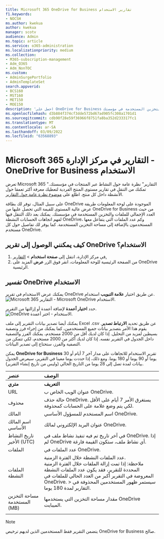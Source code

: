 ```yaml
---
title: Microsoft 365 OneDrive for Business تقارير الاستخدام
f1.keywords:
- NOCSH
ms.author: kwekua
author: kwekua
manager: scotv
audience: Admin
ms.topic: article
ms.service: o365-administration
ms.localizationpriority: medium
ms.collection:
- M365-subscription-management
- Adm_O365
- Adm_NonTOC
ms.custom:
- AdminSurgePortfolio
- AdminTemplateSet
search.appverid:
- BCS160
- MST160
- MET150
- MOE150
description: 'احصل على OneDrive for Business الاستخدام لمعرفة إجمالي عدد الملفات والتخزين المستخدمة في مؤسستك. '
ms.openlocfilehash: d3b884f374cf3dde572bd67ad905fc308a1701d1
ms.sourcegitcommit: cdb90f28e59f36966f8751fa8ba352d233317fc1
ms.translationtype: MT
ms.contentlocale: ar-SA
ms.lasthandoff: 03/09/2022
ms.locfileid: "63568893"
---
```

# <a name="microsoft-365-reports-in-the-admin-center---onedrive-for-business-usage"></a>Microsoft 365 التقارير في مركز الإدارة - OneDrive for Business الاستخدام

تعرض Microsoft 365 "التقارير" نظرة عامة حول النشاط عبر المنتجات في مؤسستك. تمكنك من التنقل في تقارير مستوى المنتج الفردية لتعطيك معرفة أكثر تعمقا حول الأنشطة داخل كل منتج. اطلع على [موضوع نظرة عامة حول التقارير](activity-reports.md).
  
على سبيل المثال، توفر لك بطاقة OneDrive الموجودة على لوحة المعلومات طريقة عرض عالية المستوى للقيمة التي تحصل عليها من OneDrive for Business من حيث العدد الإجمالي للملفات والتخزين المستخدمة في مؤسستك. يمكنك بعد ذلك التنقل فيها لفهم اتجاهات الحسابات النشطة OneDrive، وكم عدد الملفات التي يتفاعل معها المستخدمون بالإضافة إلى مساحة التخزين المستخدمة. كما يوفر لك تفاصيل حول كل مستخدم OneDrive.

## <a name="how-do-i-get-to-the-onedrive-usage-report"></a>كيف يمكنني الوصول إلى تقرير OneDrive الاستخدام؟

1. في مركز الإدارة، انتقل إلى **صفحة استخدام** \> <a href="https://go.microsoft.com/fwlink/p/?linkid=2074756" target="_blank">التقارير.</a> 
2. من الصفحة الرئيسية للوحة المعلومات، انقر فوق الزر **عرض** المزيد على OneDrive الرئيسية.
  
## <a name="interpret-the-onedrive-usage-report"></a>تفسير OneDrive الاستخدام

يمكنك عرض الاستخدام في تقرير OneDrive عن طريق اختيار **علامة التبويب** استخدام.<br/>![Microsoft 365 التقارير - Microsoft OneDrive الاستخدام.](../../media/3cdaf2fb-1817-479b-a0e1-2afa228690cf.png)

حدد **اختيار أعمدة** لإضافة أعمدة أو إزالتها من التقرير.  <br/> ![OneDrive الاستخدام - اختر أعمدة.](../../media/9ee80f25-cfe3-411d-8e31-08f1507d18c1.png)

يمكنك أيضا تصدير بيانات التقرير إلى ملف Excel .csv عن طريق تحديد **الارتباط تصدير**. يقوم هذا الأمر بتصدير بيانات جميع المستخدمين، كما يمكنك من إجراء فرز وتصفية بسيطين لمزيد من التحليل. إذا كان لديك أقل من 2000 مستخدم، يمكنك الفرز والتصفية داخل الجدول في التقرير نفسه. إذا كان لديك أكثر من 2000 مستخدم، لكي تتمكن من التصفية والفرز، ستحتاج إلى تصدير البيانات. 

يمكن **OneDrive for Business** تقرير الاستخدام للاتجاهات على مدار آخر 7 أيام أو 30 يوما أو 90 يوما أو 180 يوما. ومع ذلك، إذا حددت يوما معينا في التقرير، سيعرض الجدول بيانات لمدة تصل إلى 28 يوما من التاريخ الحالي (وليس من تاريخ إنشاء التقرير).
  
|عنصر|الوصف|
|:-----|:-----|
|**متري**|**التعريف**|
|URL  <br/> |عنوان الويب الخاص ب OneDrive. <br/> |
|محذوف  <br/> |حالة حذف OneDrive. يستغرق الأمر 7 أيام على الأقل لكي يتم وضع علامة على الحسابات كمحذوفة.  <br/> |
|المالك  <br/> |اسم المستخدم للمسؤول الأساسي OneDrive.   <br/> |
|اسم المالك الأساسي  <br/> |عنوان البريد الإلكتروني لمالك OneDrive. <br/> |
|تاريخ النشاط الأخير (UTC)  <br/> | في آخر تاريخ تم فيه تنفيذ نشاط ملف في OneDrive. إذا لم OneDrive أي نشاط ملف، ستكون القيمة فارغة.  <br/> |
|الملفات  <br/> |عدد الملفات في OneDrive. <br/>|
|الملفات النشطة  <br/> | عدد الملفات النشطة خلال الفترة الزمنية.<br/> ملاحظة: إذا تمت إزالة الملفات خلال الفترة الزمنية المحددة للتقرير، فقد يكون عدد الملفات النشطة المعروضة في التقرير أكبر من العدد الحالي للملفات في OneDrive. > سيستمر ظهور المستخدمين المحذوفة في التقارير لمدة 180 يوما.  <br/> |
|مساحة التخزين المستخدمة (MB)  <br/> |مقدار مساحة التخزين التي يستخدمها OneDrive الميبايت. |
|||
   
> [!NOTE]
> يتضمن التقرير فقط المستخدمين الذين لديهم ترخيص OneDrive for Business صالح.
